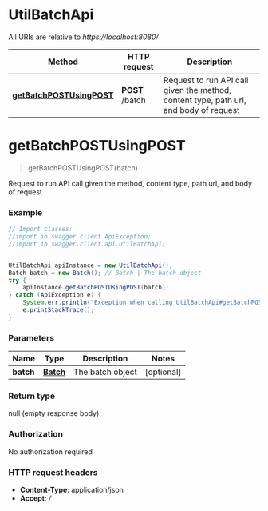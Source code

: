 # UtilBatchApi

All URIs are relative to *https://localhost:8080/*

Method | HTTP request | Description
------------- | ------------- | -------------
[**getBatchPOSTUsingPOST**](UtilBatchApi.md#getBatchPOSTUsingPOST) | **POST** /batch | Request to run API call given the method, content type, path url, and body of request


<a name="getBatchPOSTUsingPOST"></a>
# **getBatchPOSTUsingPOST**
> getBatchPOSTUsingPOST(batch)

Request to run API call given the method, content type, path url, and body of request

### Example
```java
// Import classes:
//import io.swagger.client.ApiException;
//import io.swagger.client.api.UtilBatchApi;


UtilBatchApi apiInstance = new UtilBatchApi();
Batch batch = new Batch(); // Batch | The batch object
try {
    apiInstance.getBatchPOSTUsingPOST(batch);
} catch (ApiException e) {
    System.err.println("Exception when calling UtilBatchApi#getBatchPOSTUsingPOST");
    e.printStackTrace();
}
```

### Parameters

Name | Type | Description  | Notes
------------- | ------------- | ------------- | -------------
 **batch** | [**Batch**](Batch.md)| The batch object | [optional]

### Return type

null (empty response body)

### Authorization

No authorization required

### HTTP request headers

 - **Content-Type**: application/json
 - **Accept**: */*

